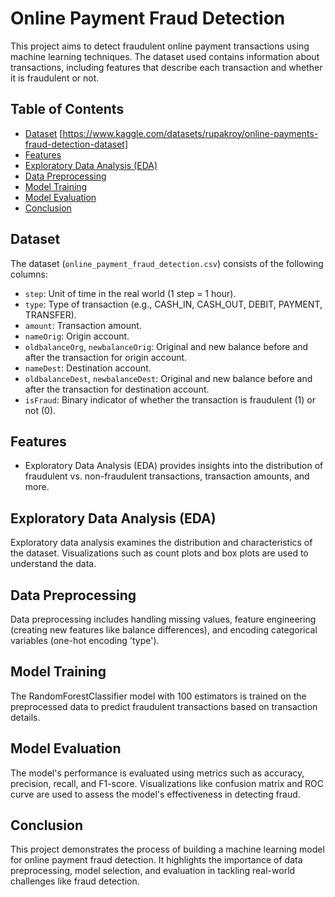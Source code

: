 

# Online Payment Fraud Detection

This project aims to detect fraudulent online payment transactions using machine learning techniques. The dataset used contains information about transactions, including features that describe each transaction and whether it is fraudulent or not.

## Table of Contents

- [Dataset](#dataset) [https://www.kaggle.com/datasets/rupakroy/online-payments-fraud-detection-dataset]
- [Features](#features)
- [Exploratory Data Analysis (EDA)](#eda)
- [Data Preprocessing](#data-preprocessing)
- [Model Training](#model-training)
- [Model Evaluation](#model-evaluation)
- [Conclusion](#conclusion)

## Dataset

The dataset (`online_payment_fraud_detection.csv`) consists of the following columns:

- `step`: Unit of time in the real world (1 step = 1 hour).
- `type`: Type of transaction (e.g., CASH_IN, CASH_OUT, DEBIT, PAYMENT, TRANSFER).
- `amount`: Transaction amount.
- `nameOrig`: Origin account.
- `oldbalanceOrg`, `newbalanceOrig`: Original and new balance before and after the transaction for origin account.
- `nameDest`: Destination account.
- `oldbalanceDest`, `newbalanceDest`: Original and new balance before and after the transaction for destination account.
- `isFraud`: Binary indicator of whether the transaction is fraudulent (1) or not (0).

## Features

- Exploratory Data Analysis (EDA) provides insights into the distribution of fraudulent vs. non-fraudulent transactions, transaction amounts, and more.

## Exploratory Data Analysis (EDA)

Exploratory data analysis examines the distribution and characteristics of the dataset. Visualizations such as count plots and box plots are used to understand the data.

## Data Preprocessing

Data preprocessing includes handling missing values, feature engineering (creating new features like balance differences), and encoding categorical variables (one-hot encoding 'type').

## Model Training

The RandomForestClassifier model with 100 estimators is trained on the preprocessed data to predict fraudulent transactions based on transaction details.

## Model Evaluation

The model's performance is evaluated using metrics such as accuracy, precision, recall, and F1-score. Visualizations like confusion matrix and ROC curve are used to assess the model's effectiveness in detecting fraud.

## Conclusion

This project demonstrates the process of building a machine learning model for online payment fraud detection. It highlights the importance of data preprocessing, model selection, and evaluation in tackling real-world challenges like fraud detection.
